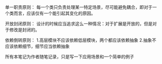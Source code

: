 单一职责原则：
    每一个类只负责处理某一特定场景，尽可能避免耦合，即对于一个类而言，应该仅有一个能引起其变化的原因。

开放封闭原则：
    设计的时候应当追求这么一种情况：对于扩展是开放的，但是对于修改是封闭的。

依赖倒转原则：
    1.高层模块不应该依赖低层模块，两个都应该依赖抽象
    2.抽象不应该依赖细节，细节应当依赖抽象

所有本笔记为作者随笔记录，只是写一下应用场景和一个简单的例子

